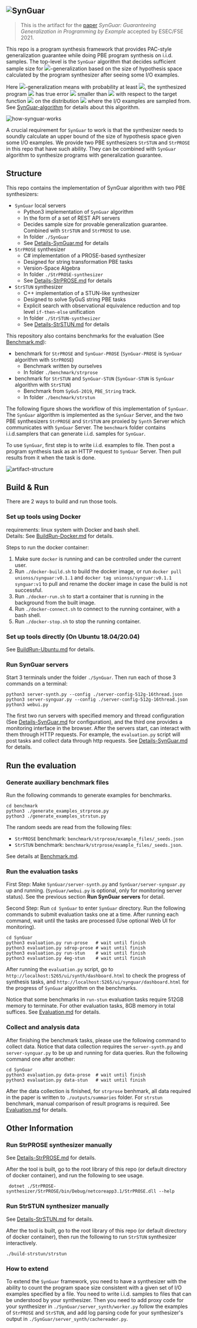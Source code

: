 ![SynGuar](./docs/figures/SynGuar-icon-fixed.svg)
--------

> This is the artifact for the [paper](./AcceptedPaper.pdf) *SynGuar: Guaranteeing Generalization in Programming by Example* accepted by ESEC/FSE 2021.



This repo is a program synthesis framework that provides PAC-style generalization guarantee while doing PBE program synthesis on i.i.d. samples. The top-level is the `SynGuar` algorithm that decides sufficient sample size for <img src="https://render.githubusercontent.com/render/math?math=%28%5Cepsilon%2C+%5Cdelta%29"/>-generalization based on the size of hypothesis space calculated by the program synthesizer after seeing some I/O examples. 

Here <img src="https://render.githubusercontent.com/render/math?math=%28%5Cepsilon%2C+%5Cdelta%29"/>-generalization means with probability at least <img src="https://render.githubusercontent.com/render/math?math=1-%5Cdelta"/>, the synthesized program <img src="https://render.githubusercontent.com/render/math?math=f"/> has true error <img src="https://render.githubusercontent.com/render/math?math=%5Cmathbb%7BE%7D%5B%5Cmathbb%7BI%7D%5Bf%28x%29+%5Cneq+c%28x%29%5D%5D"/> smaller than <img src="https://render.githubusercontent.com/render/math?math=%5Cepsilon"/> with respect to the target function <img src="https://render.githubusercontent.com/render/math?math=c"/> on the distribution <img src="https://render.githubusercontent.com/render/math?math=D"/> where the I/O examples are sampled from. See [SynGuar-algorithm](./docs/proofs/proofs.pdf) for details about this algorithm. 

![how-synguar-works](./docs/figures/how-synguar-works.png)

A crucial requirement for `SynGuar` to work is that the synthesizer needs to soundly calculate an upper bound of the size of hypothesis space given some I/O examples. We provide two PBE synthesizers `StrSTUN` and `StrPROSE` in this repo that have such ability. They can be combined with `SynGuar` algorithm to synthesize programs with generalization guarantee. 
## Structure

This repo contains the implementation of SynGuar algorithm with two PBE synthesizers:
- `SynGuar` local servers
  - Python3 implementation of `SynGuar` algorithm
  - In the form of a set of REST API servers
  - Decides sample size for provable generalization guarantee. Combined with `StrSTUN` and `StrPROSE` to use.
  - In folder `./SynGuar`
  - See [Details-SynGuar.md](./docs/Details-SynGuar.md) for details
- `StrPROSE` synthesizer
  - C# implementation of a PROSE-based synthesizer
  - Designed for string transformation PBE tasks
  - Version-Space Algebra
  - In folder `./StrPROSE-synthesizer`
  - See [Details-StrPROSE.md](./docs/Details-StrPROSE.md) for details
- `StrSTUN` synthesizer
  - C++ implementation of a STUN-like synthesizer
  - Designed to solve SyGuS string PBE tasks
  - Explicit search with observational equivalence reduction and top level `if-then-else` unification
  - In folder `./StrSTUN-synthesizer`
  - See [Details-StrSTUN.md](./docs/Details-StrSTUN.md) for details

This repository also contains benchmarks for the evaluation (See [Benchmark.md](./docs/Benchmark.md)):
- benchmark for `StrPROSE` and `SynGuar-PROSE` (`SynGuar-PROSE` is `SynGuar` algorithm with `StrPROSE`)
  - Benchmark written by ourselves
  - In folder `./benchmark/strprose`
- benchmark for `StrSTUN` and `SynGuar-STUN` (`SynGuar-STUN` is `SynGuar` algorithm with `StrSTUN`)
  - Benchmark from `SyGuS-2019`, `PBE_String` track.
  - In folder `./benchmark/strstun`

The following figure shows the workflow of this implementation of `SynGuar`. The `SynGuar` algorithm is implemented as the `SynGuar` Server, and the two PBE synthesizers `StrPROSE` and `StrSTUN` are proxied by `Synth` Server which communicates with `SynGuar` Server. The `benchmark` folder contains i.i.d.samplers that can generate i.i.d. samples for `SynGuar`. 

To use `SynGuar`, first step is to write i.i.d. examples to file. Then post a program synthesis task as an HTTP request to  `SynGuar` Server. Then pull results from it when the task is done.

![artifact-structure](./docs/figures/artifact-structure.png)


## Build & Run

There are 2 ways to build and run those tools.

### Set up tools using Docker
requirements: linux system with Docker and bash shell.  
Details: See [BuildRun-Docker.md](./docs/BuildRun-Docker.md) for details.  

Steps to run the docker container:
  1. Make sure `docker` is running and can be controlled under the current user.
  2. Run `./docker-build.sh` to build the docker image, or run `docker pull unionss/synguar:v0.1.1` and `docker tag unionss/synguar:v0.1.1 synguar:v1` to pull and rename the docker image in case the build is not successful.
  3. Run `./docker-run.sh` to start a container that is running in the background from the built image.
  4. Run `./docker-connect.sh` to connect to the running container, with a bash shell.
  5. Run `./docker-stop.sh` to stop the running container.

### Set up tools directly (On Ubuntu 18.04/20.04)
See [BuildRun-Ubuntu.md](./docs/BuildRun-Ubuntu.md) for details.

### Run SynGuar servers
Start 3 terminals under the folder `./SynGuar`. Then run each of those 3 commands on a terminal:
```
python3 server-synth.py --config ./server-config-512g-16thread.json
python3 server-synguar.py --config ./server-config-512g-16thread.json
python3 webui.py
```
The first two run servers with specified memory and thread configuration (See [Details-SynGuar.md](./docs/Details-SynGuar.md) for configuration), and the third one provides a monitoring interface in the browser. After the servers start, can interact with them through HTTP requests. For example, the `evaluation.py` script will post tasks and collect data through http requests. See [Details-SynGuar.md](./docs/Details-SynGuar.md) for details.


## Run the evaluation

### Generate auxiliary benchmark files
Run the following commands to generate examples for benchmarks.
```
cd benchmark
python3 ./generate_examples_strprose.py
python3 ./generate_examples_strstun.py
```

The random seeds are read from the following files:
- `StrPROSE` benchmark: `benchmark/strprose/example_files/_seeds.json`
- `StrSTUN` benchmark: `benchmark/strprose/example_files/_seeds.json`.

See details at [Benchmark.md](./docs/Benchmark.md).

### Run the evaluation tasks

First Step: Make `SynGuar/server-synth.py` and `SynGuar/server-synguar.py` up and running. (`SynGuar/webui.py` is optional, only for monitoring server status). See the previous section **Run SynGuar servers** for detail.

Second Step: Run `cd SynGuar` to enter `SynGuar` directory. Run the following commands to submit evaluation tasks one at a time. After running each command, wait until the tasks are processed (Use optional Web UI for monitoring).

```
cd SynGuar
python3 evaluation.py run-prose   # wait until finish
python3 evaluation.py sdrop-prose # wait until finish
python3 evaluation.py run-stun    # wait until finish
python3 evaluation.py 4eg-stun    # wait until finish
```

After running the `evaluation.py` script, go to `http://localhost:5265/ui/synth/dashboard.html` to check the progress of synthesis tasks, and `http://localhost:5265/ui/synguar/dashboard.html` for the progress of `SynGuar` algorithm on the benchmarks.

Notice that some benchmarks in `run-stun` evaluation tasks require 512GB memory to terminate. For other evaluation tasks, 8GB memory in total suffices. See [Evaluation.md](./docs/Evaluation.md) for details.

### Collect and analysis data

After finishing the benchmark tasks, please use the following command to collect data. Notice that data collection requires the `server-synth.py` and `server-synguar.py` to be up and running for data queries. Run the following command one after another:

```
cd SynGuar
python3 evaluation.py data-prose  # wait until finish
python3 evaluation.py data-stun   # wait until finish
```

After the data collection is finished, 
for `strprose` benhmark, all data required 
in the paper is written to `./outputs/summaries` folder. For `strstun` benchmark, manual comparison of result programs is required.
See [Evaluation.md](./docs/Evaluation.md) for details.

## Other Information

### Run StrPROSE synthesizer manually
See [Details-StrPROSE.md](./docs/Details-StrPROSE.md) for details.

After the tool is built, go to the root library of this repo (or default directory of docker container), and run the following to see usage.
```
 dotnet ./StrPROSE-synthesizer/StrPROSE/bin/Debug/netcoreapp3.1/StrPROSE.dll --help
```

### Run StrSTUN synthesizer manually

See [Details-StrSTUN.md](./docs/Details-StrSTUN.md) for details.

After the tool is built, go to the root library of this repo (or default directory of docker container), then run the following to run `StrSTUN` synthesizer interactively.
```
./build-strstun/strstun
```

### How to extend

To extend the `SynGuar` framework, you need to have a synthesizer with the ability to count the program space size consistent with a given set of I/O examples specified by a file. You need to write i.i.d. samples to files that can be understood by your synthesizer. Then you need to add proxy code for your synthesizer in `./SynGuar/server_synth/worker.py` follow the examples of `StrPROSE` and `StrSTUN`, and add log parsing code for your synthesizer's
output in `./SynGuar/server_synth/cachereader.py`.